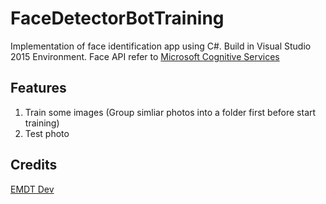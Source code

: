 # FaceDetectorBotTraining
Implementation of face identification app using C#. Build in Visual Studio 2015 Environment.
Face API refer to [Microsoft Cognitive Services](https://www.microsoft.com/cognitive-services/)

## Features
1. Train some images (Group simliar photos into a folder first before start training)
2. Test photo

## Credits
[EMDT Dev](http://www.edmtdev.com/)
